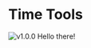 # Time Tools
![v1.0.0](https://github.com/neiacademy/time-tools/issues/1#issue-2226642604)
Hello there!
